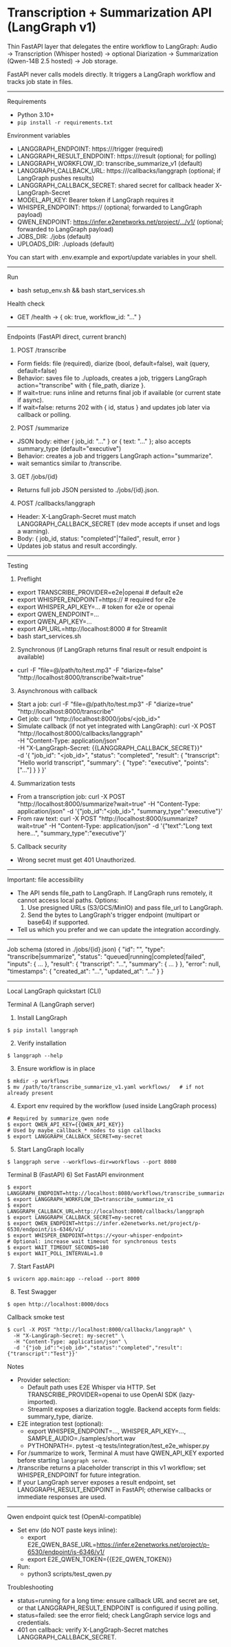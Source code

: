 # Transcription + Summarization API (LangGraph v1)

Thin FastAPI layer that delegates the entire workflow to LangGraph:
Audio → Transcription (Whisper hosted) → optional Diarization → Summarization (Qwen-14B 2.5 hosted) → Job storage.

FastAPI never calls models directly. It triggers a LangGraph workflow and tracks job state in files.

---

Requirements
- Python 3.10+
- `pip install -r requirements.txt`

Environment variables
- LANGGRAPH_ENDPOINT: https://<langgraph-service>/trigger (required)
- LANGGRAPH_RESULT_ENDPOINT: https://<langgraph-service>/result (optional; for polling)
- LANGGRAPH_WORKFLOW_ID: transcribe_summarize_v1 (default)
- LANGGRAPH_CALLBACK_URL: https://<this-api>/callbacks/langgraph (optional; if LangGraph pushes results)
- LANGGRAPH_CALLBACK_SECRET: shared secret for callback header X-LangGraph-Secret
- MODEL_API_KEY: Bearer token if LangGraph requires it
- WHISPER_ENDPOINT: https://<your-whisper-service> (optional; forwarded to LangGraph payload)
- QWEN_ENDPOINT: https://infer.e2enetworks.net/project/.../v1/ (optional; forwarded to LangGraph payload)
- JOBS_DIR: ./jobs (default)
- UPLOADS_DIR: ./uploads (default)

You can start with .env.example and export/update variables in your shell.

---

Run
- bash setup_env.sh && bash start_services.sh

Health check
- GET /health → { ok: true, workflow_id: "..." }

---

Endpoints (FastAPI direct, current branch)
1) POST /transcribe
- Form fields: file (required), diarize (bool, default=false), wait (query, default=false)
- Behavior: saves file to ./uploads, creates a job, triggers LangGraph action="transcribe" with { file_path, diarize }.
- If wait=true: runs inline and returns final job if available (or current state if async).
- If wait=false: returns 202 with { id, status } and updates job later via callback or polling.

2) POST /summarize
- JSON body: either { job_id: "..." } or { text: "..." }; also accepts summary_type (default="executive")
- Behavior: creates a job and triggers LangGraph action="summarize".
- wait semantics similar to /transcribe.

3) GET /jobs/{id}
- Returns full job JSON persisted to ./jobs/{id}.json.

4) POST /callbacks/langgraph
- Header: X-LangGraph-Secret must match LANGGRAPH_CALLBACK_SECRET (dev mode accepts if unset and logs a warning).
- Body: { job_id, status: "completed"|"failed", result, error }
- Updates job status and result accordingly.

---

Testing
1) Preflight
- export TRANSCRIBE_PROVIDER=e2e|openai   # default e2e
- export WHISPER_ENDPOINT=https://<your-e2e-whisper>  # required for e2e
- export WHISPER_API_KEY=...              # token for e2e or openai
- export QWEN_ENDPOINT=...
- export QWEN_API_KEY=...
- export API_URL=http://localhost:8000     # for Streamlit
- bash start_services.sh

2) Synchronous (if LangGraph returns final result or result endpoint is available)
- curl -F "file=@/path/to/test.mp3" -F "diarize=false" "http://localhost:8000/transcribe?wait=true"

3) Asynchronous with callback
- Start a job:
  curl -F "file=@/path/to/test.mp3" -F "diarize=true" "http://localhost:8000/transcribe"
- Get job:
  curl "http://localhost:8000/jobs/<job_id>"
- Simulate callback (if not yet integrated with LangGraph):
  curl -X POST "http://localhost:8000/callbacks/langgraph" \
    -H "Content-Type: application/json" \
    -H "X-LangGraph-Secret: {{LANGGRAPH_CALLBACK_SECRET}}" \
    -d '{
      "job_id": "<job_id>",
      "status": "completed",
      "result": {
        "transcript": "Hello world transcript",
        "summary": { "type": "executive", "points": ["..."] }
      }
    }'

4) Summarization tests
- From a transcription job:
  curl -X POST "http://localhost:8000/summarize?wait=true" -H "Content-Type: application/json" -d '{"job_id":"<job_id>", "summary_type":"executive"}'
- From raw text:
  curl -X POST "http://localhost:8000/summarize?wait=true" -H "Content-Type: application/json" -d '{"text":"Long text here...", "summary_type":"executive"}'

5) Callback security
- Wrong secret must get 401 Unauthorized.

---

Important: file accessibility
- The API sends file_path to LangGraph. If LangGraph runs remotely, it cannot access local paths. Options:
  1) Use presigned URLs (S3/GCS/MinIO) and pass file_url to LangGraph.
  2) Send the bytes to LangGraph's trigger endpoint (multipart or base64) if supported.
- Tell us which you prefer and we can update the integration accordingly.

---

Job schema (stored in ./jobs/{id}.json)
{
  "id": "<uuid>",
  "type": "transcribe|summarize",
  "status": "queued|running|completed|failed",
  "inputs": { ... },
  "result": { "transcript": "...", "summary": { ... } },
  "error": null,
  "timestamps": { "created_at": "...", "updated_at": "..." }
}

---

Local LangGraph quickstart (CLI)

Terminal A (LangGraph server)
1) Install LangGraph
```
$ pip install langgraph
```
2) Verify installation
```
$ langgraph --help
```
3) Ensure workflow is in place
```
$ mkdir -p workflows
$ mv /path/to/transcribe_summarize_v1.yaml workflows/   # if not already present
```
4) Export env required by the workflow (used inside LangGraph process)
```
# Required by summarize_qwen node
$ export QWEN_API_KEY={{QWEN_API_KEY}}
# Used by maybe_callback_* nodes to sign callbacks
$ export LANGGRAPH_CALLBACK_SECRET=my-secret
```
5) Start LangGraph locally
```
$ langgraph serve --workflows-dir=workflows --port 8080
```

Terminal B (FastAPI)
6) Set FastAPI environment
```
$ export LANGGRAPH_ENDPOINT=http://localhost:8080/workflows/transcribe_summarize_v1/trigger
$ export LANGGRAPH_WORKFLOW_ID=transcribe_summarize_v1
$ export LANGGRAPH_CALLBACK_URL=http://localhost:8000/callbacks/langgraph
$ export LANGGRAPH_CALLBACK_SECRET=my-secret
$ export QWEN_ENDPOINT=https://infer.e2enetworks.net/project/p-6530/endpoint/is-6346/v1/
$ export WHISPER_ENDPOINT=https://<your-whisper-endpoint>
# Optional: increase wait timeout for synchronous tests
$ export WAIT_TIMEOUT_SECONDS=180
$ export WAIT_POLL_INTERVAL=1.0
```
7) Start FastAPI
```
$ uvicorn app.main:app --reload --port 8000
```
8) Test Swagger
```
$ open http://localhost:8000/docs
```

Callback smoke test
```
$ curl -X POST "http://localhost:8000/callbacks/langgraph" \
  -H "X-LangGraph-Secret: my-secret" \
  -H "Content-Type: application/json" \
  -d '{"job_id":"<job_id>","status":"completed","result":{"transcript":"Test"}}'
```

Notes
- Provider selection:
  - Default path uses E2E Whisper via HTTP. Set TRANSCRIBE_PROVIDER=openai to use OpenAI SDK (lazy-imported).
  - Streamlit exposes a diarization toggle. Backend accepts form fields: summary_type, diarize.
- E2E integration test (optional):
  - export WHISPER_ENDPOINT=..., WHISPER_API_KEY=..., SAMPLE_AUDIO=./samples/short.wav
  - PYTHONPATH=. pytest -q tests/integration/test_e2e_whisper.py
- For /summarize to work, Terminal A must have QWEN_API_KEY exported before starting `langgraph serve`.
- /transcribe returns a placeholder transcript in this v1 workflow; set WHISPER_ENDPOINT for future integration.
- If your LangGraph server exposes a result endpoint, set LANGGRAPH_RESULT_ENDPOINT in FastAPI; otherwise callbacks or immediate responses are used.

---

Qwen endpoint quick test (OpenAI-compatible)
- Set env (do NOT paste keys inline):
  - export E2E_QWEN_BASE_URL=https://infer.e2enetworks.net/project/p-6530/endpoint/is-6346/v1/
  - export E2E_QWEN_TOKEN={{E2E_QWEN_TOKEN}}
- Run:
  - python3 scripts/test_qwen.py

Troubleshooting
- status=running for a long time: ensure callback URL and secret are set, or that LANGGRAPH_RESULT_ENDPOINT is configured if using polling.
- status=failed: see the error field; check LangGraph service logs and credentials.
- 401 on callback: verify X-LangGraph-Secret matches LANGGRAPH_CALLBACK_SECRET.


